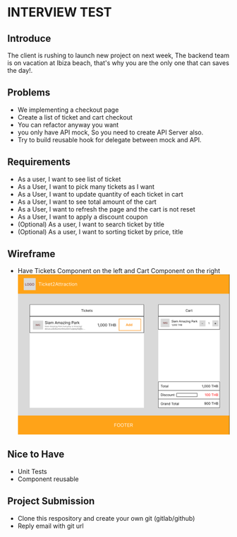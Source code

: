 # INTERVIEW TEST

## Introduce

The client is rushing to launch new project on next week, The backend team is on vacation at Ibiza beach, that's why you are the only one that can saves the day!.

## Problems

- We implementing a checkout page
- Create a list of ticket and cart checkout
- You can refactor anyway you want
- you only have API mock, So you need to create API Server also.
- Try to build reusable hook for delegate between mock and API.

## Requirements

- As a user, I want to see list of ticket
- As a User, I want to pick many tickets as I want
- As a User, I want to update quantity of each ticket in cart
- As a User, I want to see total amount of the cart
- As a User, I want to refresh the page and the cart is not reset
- As a User, I want to apply a discount coupon
- (Optional) As a user, I want to search ticket by title
- (Optional) As a user, I want to sorting ticket by price, title

## Wireframe

- Have Tickets Component on the left and Cart Component on the right
  ![Wireframe](wireframe.png)

## Nice to Have

- Unit Tests
- Component reusable

## Project Submission

- Clone this respository and create your own git (gitlab/github)
- Reply email with git url

